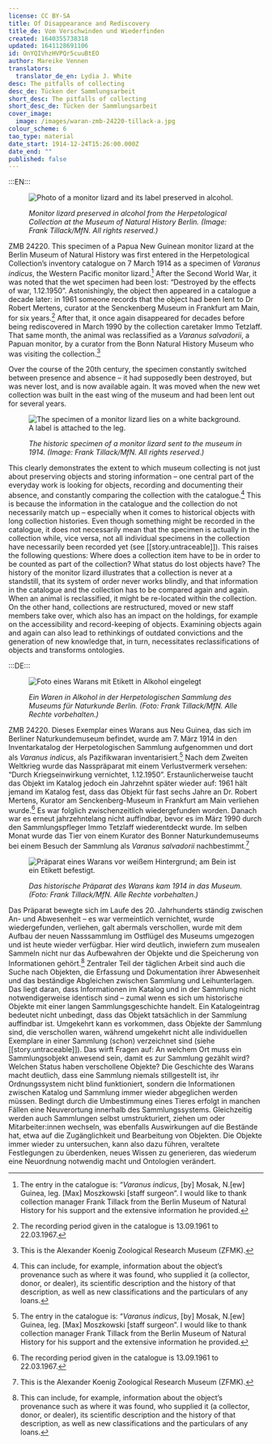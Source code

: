```yaml
---
license: CC BY-SA
title: Of Disappearance and Rediscovery
title_de: Vom Verschwinden und Wiederfinden
created: 1640355738318
updated: 1641128691106
id: OnYQIVhzHVPQr5cuuBtEO
author: Mareike Vennen
translators:
  translator_de_en: Lydia J. White
desc: The pitfalls of collecting
desc_de: Tücken der Sammlungsarbeit
short_desc: The pitfalls of collecting
short_desc_de: Tücken der Sammlungsarbeit
cover_image:
  image: /images/waran-zmb-24220-tillack-a.jpg
colour_scheme: 6
tao_type: material
date_start: 1914-12-24T15:26:00.000Z
date_end: ""
published: false
---
```


:::EN:::

<figure>

![Photo of a monitor lizard and its label preserved in alcohol.](/images/mv/waran-zmb-24220-tillack-a.jpg)

<figcaption>

_Monitor lizard preserved in alcohol from the Herpetological Collection at the Museum of Natural History Berlin. (Image: Frank Tillack/MfN. All rights reserved.)_

</figcaption>

</figure>

ZMB 24220. This specimen of a Papua New Guinean monitor lizard at the Berlin Museum of Natural History was first entered in the Herpetological Collection’s inventory catalogue on 7 March 1914 as a specimen of _Varanus indicus_, the Western Pacific monitor lizard.[^1] After the Second World War, it was noted that the wet specimen had been lost: “Destroyed by the effects of war, 1.12.1950”. Astonishingly, the object then appeared in a catalogue a decade later: in 1961 someone records that the object had been lent to Dr Robert Mertens, curator at the Senckenberg Museum in Frankfurt am Main, for six years.[^2] After that, it once again disappeared for decades before being rediscovered in March 1990 by the collection caretaker Immo Tetzlaff. That same month, the animal was reclassified as a _Varanus salvadorii_, a Papuan monitor, by a curator from the Bonn Natural History Museum who was visiting the collection.[^3]

Over the course of the 20th century, the specimen constantly switched between presence and absence – it had supposedly been destroyed, but was never lost, and is now available again. It was moved when the new wet collection was built in the east wing of the museum and had been lent out for several years. 

<figure>

![The specimen of a monitor lizard lies on a white background. A label is attached to the leg.](/images/mv/waran-zmb-24220-tillack-b.jpg)

<figcaption>

_The historic specimen of a monitor lizard sent to the museum in 1914. (Image: Frank Tillack/MfN. All rights reserved.)_

</figcaption>

</figure>
 
This clearly demonstrates the extent to which museum collecting is not just about preserving objects and storing information – one central part of the everyday work is looking for objects, recording and documenting their absence, and constantly comparing the collection with the catalogue.[^4] This is because the information in the catalogue and the collection do not necessarily match up – especially when it comes to historical objects with long collection histories. Even though something might be recorded in the catalogue, it does not necessarily mean that the specimen is actually in the collection while, vice versa, not all individual specimens in the collection have necessarily been recorded yet (see [[story.untraceable]]). This raises the following questions: Where does a collection item have to be in order to be counted as part of the collection? What status do lost objects have? The history of the monitor lizard illustrates that a collection is never at a standstill, that its system of order never works blindly, and that information in the catalogue and the collection has to be compared again and again. When an animal is reclassified, it might be re-located within the collection. On the other hand, collections are restructured, moved or new staff members take over, which also has an impact on the holdings, for example on the accessibility and record-keeping of objects. Examining objects again and again can also lead to rethinkings of outdated convictions and the generation of new knowledge that, in turn, necessitates reclassifications of objects and transforms ontologies.

[^1]: The entry in the catalogue is: “_Varanus indicus_, [by] Mosak, N.[ew] Guinea, leg. [Max] Moszkowski [staff surgeon”. I would like to thank collection manager Frank Tillack from the Berlin Museum of Natural History for his support and the extensive information he provided. 

[^2]: The recording period given in the catalogue is 13.09.1961 to 22.03.1967.

[^3]: This is the Alexander Koenig Zoological Research Museum (ZFMK).

[^4]: This can include, for example, information about the object’s provenance such as where it was found, who supplied it (a collector, donor, or dealer), its scientific description and the history of that description, as well as new classifications and the particulars of any loans.
 
 
:::DE:::

<figure>

![Foto eines Warans mit Etikett in Alkohol eingelegt](/images/mv/waran-zmb-24220-tillack-a.jpg)

<figcaption>

_Ein Waren in Alkohol in der Herpetologischen Sammlung des Museums für Naturkunde Berlin. (Foto: Frank Tillack/MfN. Alle Rechte vorbehalten.)_

</figcaption>

</figure>

 
ZMB 24220. Dieses Exemplar eines Warans aus Neu Guinea, das sich im Berliner Naturkundemuseum befindet, wurde am 7. März 1914 in den Inventarkatalog der Herpetologischen Sammlung aufgenommen und dort als _Varanus indicus_, als Pazifikwaran inventarisiert.[^1] Nach dem Zweiten Weltkrieg wurde das Nasspräparat mit einem Verlustvermerk versehen: “Durch Kriegseinwirkung vernichtet, 1.12.1950”. Erstaunlicherweise taucht das Objekt im Katalog jedoch ein Jahrzehnt später wieder auf: 1961 hält jemand im Katalog fest, dass das Objekt für fast sechs Jahre an Dr. Robert Mertens, Kurator am Senckenberg-Museum in Frankfurt am Main verliehen wurde.[^2] Es war folglich zwischenzeitlich wiedergefunden worden. Danach war es erneut jahrzehntelang nicht auffindbar, bevor es im März 1990 durch den Sammlungspfleger Immo Tetzlaff wiederentdeckt wurde. Im selben Monat wurde das Tier von einem Kurator des Bonner Naturkundemuseums bei einem Besuch der Sammlung als _Varanus salvadorii_ nachbestimmt.[^3]

<figure>

![Präparat eines Warans vor weißem Hintergrund; am Bein ist ein Etikett befestigt.](/images/mv/waran-zmb-24220-tillack-b.jpg)

<figcaption>

_Das historische Präparat des Warans kam 1914 in das Museum. (Foto: Frank Tillack/MfN. Alle Rechte vorbehalten.)_

</figcaption>

</figure>
 
Das Präparat bewegte sich im Laufe des 20. Jahrhunderts ständig zwischen An- und Abwesenheit – es war vermeintlich vernichtet, wurde wiedergefunden, verliehen, galt abermals verschollen, wurde mit dem Aufbau der neuen Nasssammlung im Ostflügel des Museums umgezogen und ist heute wieder verfügbar. Hier wird deutlich, inwiefern zum musealen Sammeln nicht nur das Aufbewahren der Objekte und die Speicherung von Informationen gehört.[^4] Zentraler Teil der täglichen Arbeit sind auch die Suche nach Objekten, die Erfassung und Dokumentation ihrer Abwesenheit und das beständige Abgleichen zwischen Sammlung und Leihunterlagen. Das liegt daran, dass Informationen im Katalog und in der Sammlung nicht notwendigerweise identisch sind – zumal wenn es sich um historische Objekte mit einer langen Sammlungsgeschichte handelt. Ein Katalogeintrag bedeutet nicht unbedingt, dass das Objekt tatsächlich in der Sammlung auffindbar ist. Umgekehrt kann es vorkommen, dass Objekte der Sammlung sind, die verschollen waren, während umgekehrt nicht alle individuellen Exemplare in einer Sammlung (schon) verzeichnet sind (siehe [[story.untraceable]]). Das wirft Fragen auf: An welchem Ort muss ein Sammlungsobjekt anwesend sein, damit es zur Sammlung gezählt wird? Welchen Status haben verschollene Objekte? Die Geschichte des Warans macht deutlich, dass eine Sammlung niemals stillgestellt ist, ihr Ordnungssystem nicht blind funktioniert, sondern die Informationen zwischen Katalog und Sammlung immer wieder abgeglichen werden müssen. Bedingt durch die Umbestimmung eines Tieres erfolgt in manchen Fällen eine Neuverortung innerhalb des Sammlungssystems. Gleichzeitig werden auch Sammlungen selbst umstrukturiert, ziehen um oder Mitarbeiter:innen wechseln, was ebenfalls Auswirkungen auf die Bestände hat, etwa auf die Zugänglichkeit und Bearbeitung von Objekten. Die Objekte immer wieder zu untersuchen, kann also dazu führen, veraltete Festlegungen zu überdenken, neues Wissen zu generieren, das wiederum eine Neuordnung notwendig macht und Ontologien verändert.
 
[^1]: Der Eintrag im Katalog lautet: “_Varanus indicus_, [von] Mosak, N.[eu] Guinea, leg. [Max] Moszkowski [Stabsarzt]”. Ich danke dem Sammlungsmanager Frank Tillack vom Museum für Naturkunde Berlin für die Unterstützung und ausführlichen Hinweise. 

[^2]: Als Verleihungszeitraum ist im Katalog angegeben 13.09.1961 bis 22.03.1967.

[^3]: Es handelt sich um das Zoologische Forschungsmuseum Alexander Koenig (ZFMK).

[^4]: Diese können etwa Informationen über die Provenienz wie Sammelort, Geber (Sammler, Schenker oder Verkäufer), die wissenschaftliche Beschreibung und deren Historie sowie Umbestimmungen und Leihverkehr umfassen.